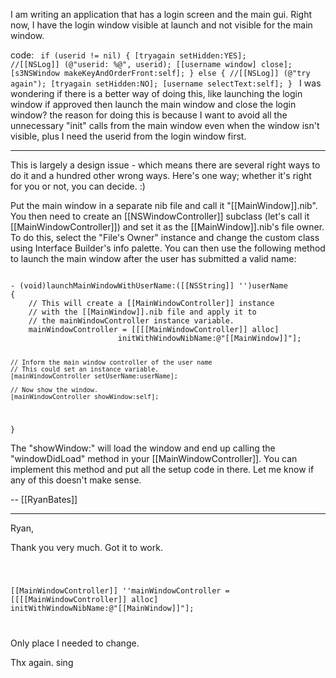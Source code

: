 I am writing an application that has a login screen and the main gui.  Right now, I have the login window visible at launch and not visible for the main window.

code:
<code>
if (userid != nil) {
    [tryagain setHidden:YES];
    //[[NSLog]] (@"userid: %@", userid);
    [[username window] close];
    [s3NSWindow makeKeyAndOrderFront:self];
} else {
    //[[NSLog]] (@"try again");
    [tryagain setHidden:NO];
    [username selectText:self];
}
</code>
I was wondering if there is a better way of doing this, like launching the login window if approved then launch the main window and close the login window?  the reason for doing this is because I want to avoid all the unnecessary "init" calls from the main window even when the window isn't visible, plus I need the userid from the login window first.

----

This is largely a design issue - which means there are several right ways to do it and a hundred other wrong ways. Here's one way; whether it's right for you or not, you can decide. :)

Put the main window in a separate nib file and call it "[[MainWindow]].nib". You then need to create an [[NSWindowController]] subclass (let's call it [[MainWindowController]]) and set it as the [[MainWindow]].nib's file owner. To do this, select the "File's Owner" instance and change the custom class using Interface Builder's info palette. You can then use the following method to launch the main window after the user has submitted a valid name:

<code>
- (void)launchMainWindowWithUserName:([[NSString]] '')userName
{
	// This will create a [[MainWindowController]] instance
	// with the [[MainWindow]].nib file and apply it to
	// the mainWindowController instance variable.
	mainWindowController = [[[[MainWindowController]] alloc]
						initWithWindowNibName:@"[[MainWindow]]"];
	
	// Inform the main window controller of the user name
	// This could set an instance variable.
	[mainWindowController setUserName:userName];

	// Now show the window.
	[mainWindowController showWindow:self];
}
</code>

The "showWindow:" will load the window and end up calling the "windowDidLoad" method in your [[MainWindowController]]. You can implement this method and put all the setup code in there. Let me know if any of this doesn't make sense.


-- [[RyanBates]]


----

Ryan,

Thank you very much. Got it to work.

<code>

[[MainWindowController]] ''mainWindowController = [[[[MainWindowController]] alloc]
						initWithWindowNibName:@"[[MainWindow]]"];

</code>

Only place I needed to change.

Thx again.
sing